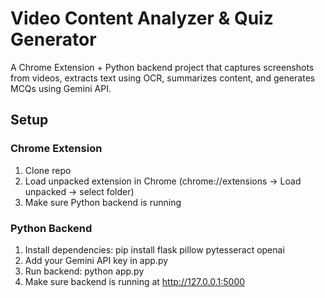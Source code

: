 # Video Content Analyzer & Quiz Generator

A Chrome Extension + Python backend project that captures screenshots from videos, extracts text using OCR, summarizes content, and generates MCQs using Gemini API.

## Setup

### Chrome Extension
1. Clone repo
2. Load unpacked extension in Chrome (chrome://extensions → Load unpacked → select folder)
3. Make sure Python backend is running

### Python Backend
1. Install dependencies:
   pip install flask pillow pytesseract openai
2. Add your Gemini API key in app.py
3. Run backend:
   python app.py
4. Make sure backend is running at http://127.0.0.1:5000
